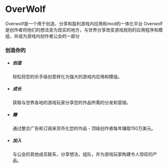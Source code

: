 # 

# OverWolf

Overwolf是一个用于创造、分享和盈利游戏内应用和mod的一体化平台 
Overwolf是创作者将他们的想法变为现实的地方，与世界分享改变游戏规则的应用程序和模组，并成为游戏内创作者公会的一部分
### 创造你的

- ##### 创造
  轻松将您的杀手级创意转化为强大的游戏内应用和模组。

- ##### 成长
  获取与世界各地的游戏玩家分享您的作品所需的分发和营销。

- ##### 赚
  通过整合广告和订阅来货币化您的作品 - 顶级创作者每年赚取150万美元。

- ##### 加入
  与公会的其他成员联系，分享想法，组队，并为游戏玩家构建令人惊叹的产品。

